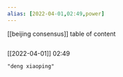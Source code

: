 ```yaml
---
alias: [2022-04-01,02:49,power]
---
```

[[beijing consensus]]
table of content
```toc
```

[[2022-04-01]] 02:49

```query
"deng xiaoping"
```
